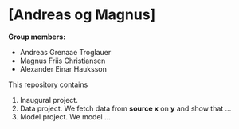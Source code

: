 # \[Andreas og Magnus]

**Group members:**
- Andreas Grenaae Troglauer
- Magnus Friis Christiansen
- Alexander Einar Hauksson

This repository contains  
1. Inaugural project. 
2. Data project. We fetch data from **source x** on **y** and show that ...
3. Model project. We model ...
